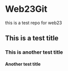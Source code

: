 # Web23Git
this is a test repo for web23 

## This is a test title


### This is another test title

#### Another test title